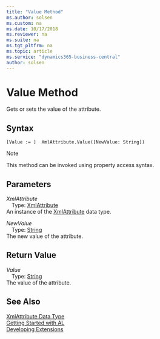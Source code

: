 ```yaml
---
title: "Value Method"
ms.author: solsen
ms.custom: na
ms.date: 10/17/2018
ms.reviewer: na
ms.suite: na
ms.tgt_pltfrm: na
ms.topic: article
ms.service: "dynamics365-business-central"
author: solsen
---
```

[//]: # (START>DO_NOT_EDIT)
[//]: # (IMPORTANT:Do not edit any of the content between here and the END>DO_NOT_EDIT.)
[//]: # (Any modifications should be made in the .xml files in the ModernDev repo.)
# Value Method
Gets or sets the value of the attribute.

## Syntax
```
[Value := ]  XmlAttribute.Value([NewValue: String])
```
> [!NOTE]  
> This method can be invoked using property access syntax.  
## Parameters
*XmlAttribute*  
&emsp;Type: [XmlAttribute](xmlattribute-data-type.md)  
An instance of the [XmlAttribute](xmlattribute-data-type.md) data type.  

*NewValue*  
&emsp;Type: [String](../string/string-data-type.md)  
The new value of the attribute.  


## Return Value
*Value*  
&emsp;Type: [String](../string/string-data-type.md)  
The value of the attribute.  


[//]: # (IMPORTANT: END>DO_NOT_EDIT)
## See Also
[XmlAttribute Data Type](xmlattribute-data-type.md)  
[Getting Started with AL](../../devenv-get-started.md)  
[Developing Extensions](../../devenv-dev-overview.md)